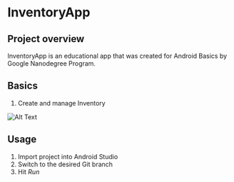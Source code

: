 # InventoryApp



## Project overview

 InventoryApp is an educational app that was created for Android Basics by Google Nanodegree Program.  


Basics
------


1. Create and manage Inventory




![Alt Text](https://thumbs.gfycat.com/PleasantHugeHermitcrab-size_restricted.gif)  




Usage
-----

1. Import project into Android Studio
2. Switch to the desired Git branch
3. Hit *Run*


